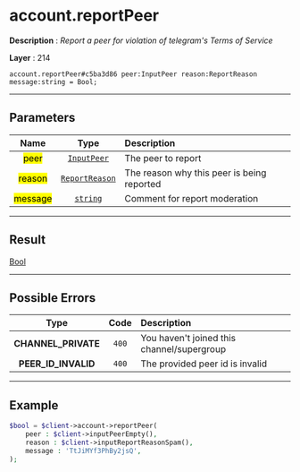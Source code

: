 # account.reportPeer

**Description** : *Report a peer for violation of telegram&#039;s Terms of Service*

**Layer** : 214

```tl
account.reportPeer#c5ba3d86 peer:InputPeer reason:ReportReason message:string = Bool;
```

---

## Parameters

| Name | Type | Description |
| :---: | :---: | :--- |
| <mark>peer</mark> | [`InputPeer`](type/InputPeer) | The peer to report |
| <mark>reason</mark> | [`ReportReason`](type/ReportReason) | The reason why this peer is being reported |
| <mark>message</mark> | [`string`](type/string) | Comment for report moderation |

---

## Result

[Bool](type/Bool)

---

## Possible Errors

| Type | Code | Description |
| :---: | :---: | :--- |
| **CHANNEL_PRIVATE** | `400` | You haven't joined this channel/supergroup |
| **PEER_ID_INVALID** | `400` | The provided peer id is invalid |

---

## Example

```php
$bool = $client->account->reportPeer(
	peer : $client->inputPeerEmpty(),
	reason : $client->inputReportReasonSpam(),
	message : 'TtJiMYf3PhBy2jsQ',
);
```